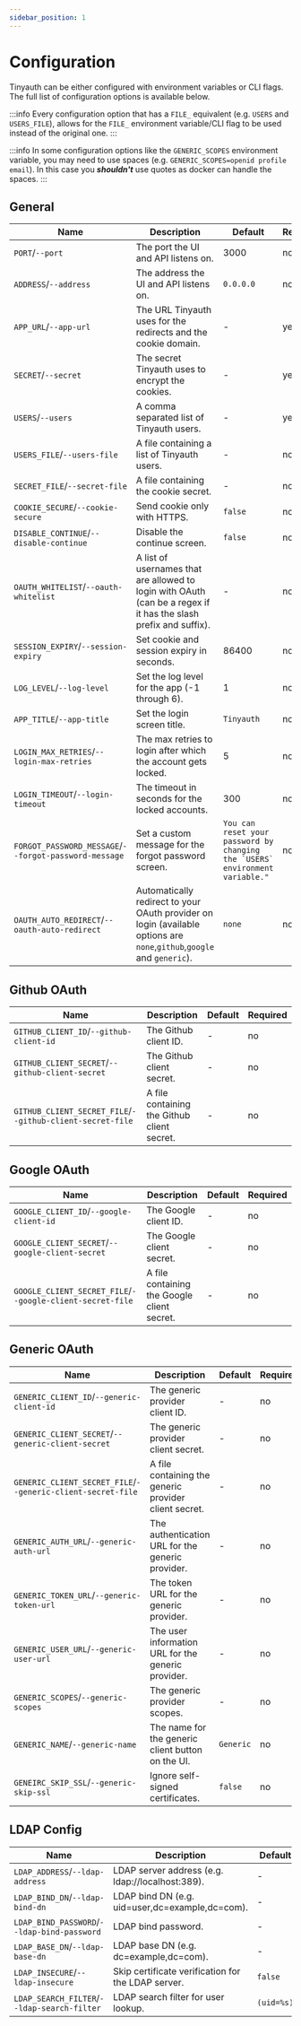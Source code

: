 ```yaml
---
sidebar_position: 1
---
```


# Configuration

Tinyauth can be either configured with environment variables or CLI flags. The full list of configuration options is available below.

:::info
Every configuration option that has a `FILE_` equivalent (e.g. `USERS` and `USERS_FILE`), allows for the `FILE_` environment variable/CLI flag to be used instead of the original one.
:::

:::info
In some configuration options like the `GENERIC_SCOPES` environment variable, you may need to use spaces (e.g. `GENERIC_SCOPES=openid profile email`). In this case you **_shouldn't_** use quotes as docker can handle the spaces.
:::

## General

| Name                                                  | Description                                                                                                            | Default                                                                        | Required |
| ----------------------------------------------------- | ---------------------------------------------------------------------------------------------------------------------- | ------------------------------------------------------------------------------ | -------- |
| `PORT`/`--port`                                       | The port the UI and API listens on.                                                                                    | 3000                                                                           | no       |
| `ADDRESS`/`--address`                                 | The address the UI and API listens on.                                                                                 | `0.0.0.0`                                                                      | no       |
| `APP_URL`/`--app-url`                                 | The URL Tinyauth uses for the redirects and the cookie domain.                                                         | -                                                                              | yes      |
| `SECRET`/`--secret`                                   | The secret Tinyauth uses to encrypt the cookies.                                                                       | -                                                                              | yes      |
| `USERS`/`--users`                                     | A comma separated list of Tinyauth users.                                                                              | -                                                                              | yes      |
| `USERS_FILE`/`--users-file`                           | A file containing a list of Tinyauth users.                                                                            | -                                                                              | no       |
| `SECRET_FILE`/`--secret-file`                         | A file containing the cookie secret.                                                                                   | -                                                                              | no       |
| `COOKIE_SECURE`/`--cookie-secure`                     | Send cookie only with HTTPS.                                                                                           | `false`                                                                        | no       |
| `DISABLE_CONTINUE`/`--disable-continue`               | Disable the continue screen.                                                                                           | `false`                                                                        | no       |
| `OAUTH_WHITELIST`/`--oauth-whitelist`                 | A list of usernames that are allowed to login with OAuth (can be a regex if it has the slash prefix and suffix).       | -                                                                              | no       |
| `SESSION_EXPIRY`/`--session-expiry`                   | Set cookie and session expiry in seconds.                                                                              | 86400                                                                          | no       |
| `LOG_LEVEL`/`--log-level`                             | Set the log level for the app (-1 through 6).                                                                          | 1                                                                              | no       |
| `APP_TITLE`/`--app-title`                             | Set the login screen title.                                                                                            | `Tinyauth`                                                                     | no       |
| `LOGIN_MAX_RETRIES`/`--login-max-retries`             | The max retries to login after which the account gets locked.                                                          | 5                                                                              | no       |
| `LOGIN_TIMEOUT`/`--login-timeout`                     | The timeout in seconds for the locked accounts.                                                                        | 300                                                                            | no       |
| `FORGOT_PASSWORD_MESSAGE`/`--forgot-password-message` | Set a custom message for the forgot password screen.                                                                   | ``You can reset your password by changing the `USERS` environment variable."`` | no       |
| `OAUTH_AUTO_REDIRECT`/`--oauth-auto-redirect`         | Automatically redirect to your OAuth provider on login (available options are `none`,`github`,`google` and `generic`). | `none`                                                                         | no       |

## Github OAuth

| Name                                                      | Description                                 | Default | Required |
| --------------------------------------------------------- | ------------------------------------------- | ------- | -------- |
| `GITHUB_CLIENT_ID`/`--github-client-id`                   | The Github client ID.                       | -       | no       |
| `GITHUB_CLIENT_SECRET`/`--github-client-secret`           | The Github client secret.                   | -       | no       |
| `GITHUB_CLIENT_SECRET_FILE`/`--github-client-secret-file` | A file containing the Github client secret. | -       | no       |

## Google OAuth

| Name                                                      | Description                                 | Default | Required |
| --------------------------------------------------------- | ------------------------------------------- | ------- | -------- |
| `GOOGLE_CLIENT_ID`/`--google-client-id`                   | The Google client ID.                       | -       | no       |
| `GOOGLE_CLIENT_SECRET`/`--google-client-secret`           | The Google client secret.                   | -       | no       |
| `GOOGLE_CLIENT_SECRET_FILE`/`--google-client-secret-file` | A file containing the Google client secret. | -       | no       |

## Generic OAuth

| Name                                                        | Description                                           | Default   | Required |
| ----------------------------------------------------------- | ----------------------------------------------------- | --------- | -------- |
| `GENERIC_CLIENT_ID`/`--generic-client-id`                   | The generic provider client ID.                       | -         | no       |
| `GENERIC_CLIENT_SECRET`/`--generic-client-secret`           | The generic provider client secret.                   | -         | no       |
| `GENERIC_CLIENT_SECRET_FILE`/`--generic-client-secret-file` | A file containing the generic provider client secret. | -         | no       |
| `GENERIC_AUTH_URL`/`--generic-auth-url`                     | The authentication URL for the generic provider.      | -         | no       |
| `GENERIC_TOKEN_URL`/`--generic-token-url`                   | The token URL for the generic provider.               | -         | no       |
| `GENERIC_USER_URL`/`--generic-user-url`                     | The user information URL for the generic provider.    | -         | no       |
| `GENERIC_SCOPES`/`--generic-scopes`                         | The generic provider scopes.                          | -         | no       |
| `GENERIC_NAME`/`--generic-name`                             | The name for the generic client button on the UI.     | `Generic` | no       |
| `GENEIRC_SKIP_SSL`/`--generic-skip-ssl`                     | Ignore self-signed certificates.                      | `false`   | no       |

## LDAP Config

| Name                                        | Description                                        | Default    | Required |
| ------------------------------------------- | -------------------------------------------------- | ---------- | -------- |
| `LDAP_ADDRESS`/`--ldap-address`             | LDAP server address (e.g. ldap://localhost:389).   | -          | no       |
| `LDAP_BIND_DN`/`--ldap-bind-dn`             | LDAP bind DN (e.g. uid=user,dc=example,dc=com).    | -          | no       |
| `LDAP_BIND_PASSWORD`/`--ldap-bind-password` | LDAP bind password.                                | -          | no       |
| `LDAP_BASE_DN`/`--ldap-base-dn`             | LDAP base DN (e.g. dc=example,dc=com).             | -          | no       |
| `LDAP_INSECURE`/`--ldap-insecure`           | Skip certificate verification for the LDAP server. | `false`    | no       |
| `LDAP_SEARCH_FILTER`/`--ldap-search-filter` | LDAP search filter for user lookup.                | `(uid=%s)` | no       |
